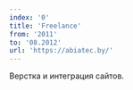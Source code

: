 ```yaml
---
index: '0'
title: 'Freelance'
from: '2011'
to: '08.2012'
url: 'https://abiatec.by/'
---
```


Верстка и интеграция сайтов.
